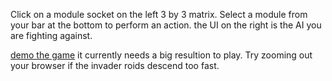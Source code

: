 Click on 
a module socket on the left 3 by 3 matrix. 
Select a module from your bar at the bottom to perform an action. the UI on the right is the AI you are fighting against.

[demo the game](https://htmlpreview.github.io/?https://github.com/wouldBeNerd/ModuleWarz/index) it currently needs a big resultion to play. Try zooming out your browser if the invader roids descend too fast. 

